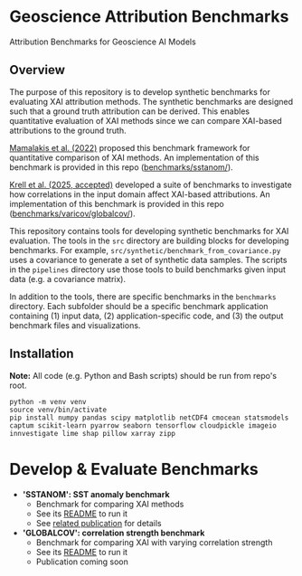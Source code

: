 # Geoscience Attribution Benchmarks

Attribution Benchmarks for Geoscience AI Models

## Overview

The purpose of this repository is to develop synthetic benchmarks for evaluating XAI attribution methods. The synthetic benchmarks are designed such that a ground truth attribution can be derived. This enables quantitative evaluation of XAI methods since we can compare XAI-based attributions to the ground truth. 

[Mamalakis et al. (2022)](https://www.cambridge.org/core/journals/environmental-data-science/article/neural-network-attribution-methods-for-problems-in-geoscience-a-novel-synthetic-benchmark-dataset/DDA562FC7B9A2B30710582861920860E) proposed this benchmark framework for quantitative comparison of XAI methods. An implementation of this benchmark is provided in this repo ([benchmarks/sstanom/](./benchmarks/sstanom/)). 

[Krell et al. (2025, accepted)]() developed a suite of benchmarks to investigate how correlations in the input domain affect XAI-based attributions. An implementation of this benchmark is provided in this repo ([benchmarks/varicov/globalcov/](./benchmarks/varicov/globalcov/)).

This repository contains tools for developing synthetic benchmarks for XAI evaluation. 
The tools in the `src` directory are building blocks for developing benchmarks. For example, `src/synthetic/benchmark_from_covariance.py` uses a covariance to generate a set of synthetic data samples. The scripts in the `pipelines` directory use those tools to build benchmarks given input data (e.g. a covariance matrix). 

In addition to the tools, there are specific benchmarks in the `benchmarks` directory. Each subfolder should be a specific benchmark application containing (1) input data, (2) application-specific code, and (3) the output benchmark files and visualizations. 

## Installation

**Note:** All code (e.g. Python and Bash scripts) should be run from repo's root.

	python -m venv venv
	source venv/bin/activate
	pip install numpy pandas scipy matplotlib netCDF4 cmocean statsmodels captum scikit-learn pyarrow seaborn tensorflow cloudpickle imageio innvestigate lime shap pillow xarray zipp

# Develop & Evaluate Benchmarks

- **'SSTANOM': SST anomaly benchmark**
	- Benchmark for comparing XAI methods
	- See its [README](./benchmarks/sstanom/README.md) to run it
	- See [related publication](https://www.cambridge.org/core/journals/environmental-data-science/article/neural-network-attribution-methods-for-problems-in-geoscience-a-novel-synthetic-benchmark-dataset/DDA562FC7B9A2B30710582861920860E) for details
- **'GLOBALCOV': correlation strength benchmark**
	- Benchmark for comparing XAI with varying correlation strength
	- See its [README](./benchmarks/varicov/globalcov/README.md) to run it
	- Publication coming soon
